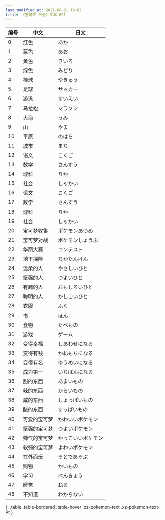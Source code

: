 ```yaml
---
last_modified_at: 2021-08-21 16:02
title: 《宝可梦 白金》文本 621
---
```

| 编号 | 中文 | 日文 |
| ---- | ---- | ---- |
| 0 | 红色 | あか |
| 1 | 蓝色 | あお |
| 2 | 黄色 | きいろ |
| 3 | 绿色 | みどり |
| 4 | 棒球 | やきゅう |
| 5 | 足球 | サッカー |
| 6 | 游泳 | すいえい |
| 7 | 马拉松 | マラソン |
| 8 | 大海 | うみ |
| 9 | 山 | やま |
| 10 | 平原 | のはら |
| 11 | 城市 | まち |
| 12 | 语文 | こくご |
| 13 | 数学 | さんすう |
| 14 | 理科 | りか |
| 15 | 社会 | しゃかい |
| 16 | 语文 | こくご |
| 17 | 数学 | さんすう |
| 18 | 理科 | りか |
| 19 | 社会 | しゃかい |
| 20 | 宝可梦收集 | ポケモンあつめ |
| 21 | 宝可梦对战 | ポケモンしょうぶ |
| 22 | 华丽大赛 | コンテスト |
| 23 | 地下探险 | ちかたんけん |
| 24 | 温柔的人 | やさしいひと |
| 25 | 坚强的人 | つよいひと |
| 26 | 有趣的人 | おもしろいひと |
| 27 | 聪明的人 | かしこいひと |
| 28 | 衣服 | ふく |
| 29 | 书 | ほん |
| 30 | 食物 | たべもの |
| 31 | 游戏 | ゲーム |
| 32 | 变得幸福 | しあわせになる |
| 33 | 变得有钱 | かねもちになる |
| 34 | 变得有名 | ゆうめいになる |
| 35 | 成为第一 | いちばんになる |
| 36 | 甜的东西 | あまいもの |
| 37 | 辣的东西 | からいもの |
| 38 | 咸的东西 | しょっぱいもの |
| 39 | 酸的东西 | すっぱいもの |
| 40 | 可爱的宝可梦 | かわいいポケモン |
| 41 | 坚强的宝可梦 | つよいポケモン |
| 42 | 帅气的宝可梦 | かっこいいポケモン |
| 43 | 软弱的宝可梦 | よわいポケモン |
| 44 | 在外面玩 | そとであそぶ |
| 45 | 购物 | かいもの |
| 46 | 学习 | べんきょう |
| 47 | 睡觉 | ねる |
| 48 | 不知道 | わからない |
{: .table .table-bordered .table-hover .xz-pokemon-text .xz-pokemon-text-Pt }